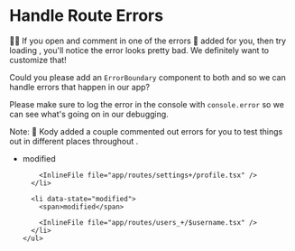 # Handle Route Errors

👨‍💼 If you open <InlineFile file="app/routes/settings+/profile.tsx" /> and
comment in one of the errors 🐨 added for you, then try loading
<LinkToApp to="/settings/profile" />, you'll notice the error looks pretty bad.
We definitely want to customize that!

Could you please add an `ErrorBoundary` component to both
<InlineFile file="app/routes/settings+/profile.tsx" /> and
<InlineFile file="app/routes/users_+/$username.tsx" /> so we can handle errors
that happen in our app?

Please make sure to log the error in the console with `console.error` so we can
see what's going on in our debugging.

Note: 🐨 Kody added a couple commented out errors for you to test things out in
different places throughout
<InlineFile file="app/routes/settings+/profile.tsx" />.

<TouchedFiles>
  <div id="files">
    <ul>
      <li data-state="modified">
        <span>modified</span>

        <InlineFile file="app/routes/settings+/profile.tsx" />
      </li>

      <li data-state="modified">
        <span>modified</span>

        <InlineFile file="app/routes/users_+/$username.tsx" />
      </li>
    </ul>

  </div>
</TouchedFiles>
